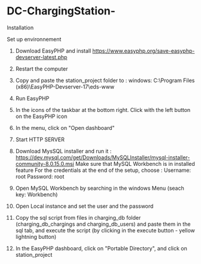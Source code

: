 # DC-ChargingStation-
Installation

Set up environnement

1.  Download EasyPHP and install
    https://www.easyphp.org/save-easyphp-devserver-latest.php

2.  Restart the computer

3.  Copy and paste the station_project folder to :
    windows: C:\Program Files (x86)\EasyPHP-Devserver-17\eds-www

4.  Run EasyPHP

5.  In the icons of the taskbar at the bottom right. Click with the left button on the EasyPHP icon

6.  In the menu, click on "Open dashboard"

7.  Start HTTP SERVER

8.  Download MysSQL installer and run it : https://dev.mysql.com/get/Downloads/MySQLInstaller/mysql-installer-community-8.0.15.0.msi
    Make sure that MySQL Workbench is in installed feature
    For the credentials at the end of the setup, choose :
    Username: root
    Password: root

9.  Open MySQL Workbench by searching in the windows Menu (seach key: Workbench)

8.  Open Local instance and set the user and the password

9.  Copy the sql script from files in charging_db folder (charging_db_chargings and charging_db_users) and paste them in the sql tab, and execute the script (by clicking in the execute button - yellow lightning button)

10. In the EasyPHP dashboard, click on "Portable Directory", and click on station_project
